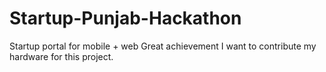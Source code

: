 # Startup-Punjab-Hackathon
Startup portal for mobile + web
Great achievement
I want to contribute my hardware for this project.
